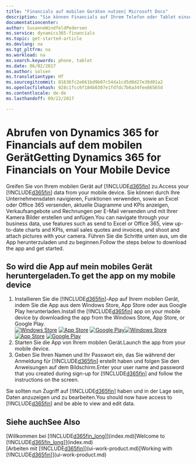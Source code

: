 ```yaml
---
title: "Financials auf mobilen Geräten nutzen| Microsoft Docs"
description: "Sie können Financials auf Ihrem Telefon oder Tablet einsehen und bearbeiten."
documentationcenter: 
author: SusanneWindfeldPedersen
ms.service: dynamics365-financials
ms.topic: get-started-article
ms.devlang: na
ms.tgt_pltfrm: na
ms.workload: na
ms.search.keywords: phone, tablet
ms.date: 06/02/2017
ms.author: solsen
ms.translationtype: HT
ms.sourcegitcommit: 81636fc2e661bd9b07c54da1cd5d0d27e30d01a2
ms.openlocfilehash: 028c1fcc6f184b0307e1fdfdc7b6a34fee86565d
ms.contentlocale: de-de
ms.lasthandoff: 09/22/2017

---
```


# <a name="getting-dynamics-365-for-financials-on-your-mobile-device"></a><span data-ttu-id="4a759-103">Abrufen von Dynamics 365 for Financials auf dem mobilen Gerät</span><span class="sxs-lookup"><span data-stu-id="4a759-103">Getting Dynamics 365 for Financials on Your Mobile Device</span></span>
<span data-ttu-id="4a759-104">Greifen Sie von Ihrem mobilen Gerät auf [!INCLUDE[d365fin](includes/d365fin_md.md)] zu.</span><span class="sxs-lookup"><span data-stu-id="4a759-104">Access your [!INCLUDE[d365fin](includes/d365fin_md.md)] data from your mobile device.</span></span> <span data-ttu-id="4a759-105">Sie können durch Ihre Unternehmensdaten navigieren, Funktionen verwenden, sowie an Excel oder Office 365 versenden, aktuelle Diagramme und KPIs anzeigen, Verkaufsangebote und Rechnungen per E-Mail versenden und mit Ihrer Kamera Bilder erstellen und anfügen.</span><span class="sxs-lookup"><span data-stu-id="4a759-105">You can navigate through your business data, use features such as send to Excel or Office 365, view up-to-date charts and KPIs, email sales quotes and invoices, and shoot and attach pictures with your camera.</span></span> <span data-ttu-id="4a759-106">Führen Sie die Schritte unten aus, um die App herunterzuladen und zu beginnen.</span><span class="sxs-lookup"><span data-stu-id="4a759-106">Follow the steps below to download the app and get started.</span></span>

## <a name="to-get-the-app-on-my-mobile-device"></a><span data-ttu-id="4a759-107">So wird die App auf mein mobiles Gerät heruntergeladen.</span><span class="sxs-lookup"><span data-stu-id="4a759-107">To get the app on my mobile device</span></span>
1. <span data-ttu-id="4a759-108">Installieren Sie die [!INCLUDE[d365fin](includes/d365fin_md.md)]-App auf Ihrem mobilen Gerät, indem Sie die App aus dem Windows Store, App Store oder aus Google Play herunterladen.</span><span class="sxs-lookup"><span data-stu-id="4a759-108">Install the [!INCLUDE[d365fin](includes/d365fin_md.md)] app on your mobile device by downloading the app from the Windows Store, App Store, or Google Play.</span></span>  
<span data-ttu-id="4a759-109">[![Windows Store](./media/install-mobile-app/windowsstore.png)](http://go.microsoft.com/fwlink/?LinkId=734848)
[![App Store](./media/install-mobile-app/appstore.png)](http://go.microsoft.com/fwlink/?LinkId=734847) [![Google Play](./media/install-mobile-app/googleplay.png)](http://go.microsoft.com/fwlink/?LinkId=734849)</span><span class="sxs-lookup"><span data-stu-id="4a759-109">[![Windows Store](./media/install-mobile-app/windowsstore.png)](http://go.microsoft.com/fwlink/?LinkId=734848)
[![App Store](./media/install-mobile-app/appstore.png)](http://go.microsoft.com/fwlink/?LinkId=734847) [![Google Play](./media/install-mobile-app/googleplay.png)](http://go.microsoft.com/fwlink/?LinkId=734849)</span></span>  
2. <span data-ttu-id="4a759-110">Starten Sie die App von Ihrem mobilen Gerät.</span><span class="sxs-lookup"><span data-stu-id="4a759-110">Launch the app from your mobile device.</span></span>
3. <span data-ttu-id="4a759-111">Geben Sie Ihren Namen und Ihr Passwort ein, das Sie während der Anmeldung für [!INCLUDE[d365fin](includes/d365fin_md.md)] erstellt haben und folgen Sie den Anweisungen auf dem Bildschirm.</span><span class="sxs-lookup"><span data-stu-id="4a759-111">Enter your user name and password that you created during sign-up for [!INCLUDE[d365fin](includes/d365fin_md.md)] and follow the instructions on the screen.</span></span>

<span data-ttu-id="4a759-112">Sie sollten nun Zugriff auf [!INCLUDE[d365fin](includes/d365fin_md.md)] haben und in der Lage sein, Daten anzuzeigen und zu bearbeiten.</span><span class="sxs-lookup"><span data-stu-id="4a759-112">You should now have access to [!INCLUDE[d365fin](includes/d365fin_md.md)] and be able to view and edit data.</span></span>

## <a name="see-also"></a><span data-ttu-id="4a759-113">Siehe auch</span><span class="sxs-lookup"><span data-stu-id="4a759-113">See Also</span></span>
<span data-ttu-id="4a759-114">[Willkommen bei [!INCLUDE[d365fin_long](includes/d365fin_long_md.md)]](index.md)</span><span class="sxs-lookup"><span data-stu-id="4a759-114">[Welcome to [!INCLUDE[d365fin_long](includes/d365fin_long_md.md)]](index.md)</span></span>  
<span data-ttu-id="4a759-115">[Arbeiten mit [!INCLUDE[d365fin](includes/d365fin_md.md)]](ui-work-product.md)</span><span class="sxs-lookup"><span data-stu-id="4a759-115">[Working with [!INCLUDE[d365fin](includes/d365fin_md.md)]](ui-work-product.md)</span></span>  

